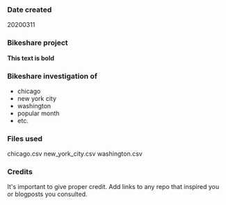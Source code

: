 ### Date created
 20200311

### <b>Bikeshare project</b>
 <b>This text is bold</b> 


### Bikeshare investigation of
- chicago
- new york city
- washington
- popular month
- etc.

### Files used
chicago.csv
new_york_city.csv
washington.csv

### Credits
It's important to give proper credit. Add links to any repo that inspired you or blogposts you consulted.

